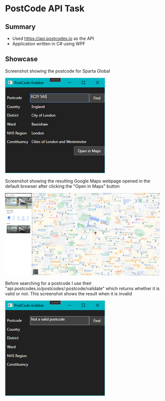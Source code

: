 # PostCode API Task

## Summary

- Used https://api.postcodes.io as the API
- Application written in C# using WPF

## Showcase

Screenshot showing the postcode for Sparta Global

![Sparta Postcode](https://raw.githubusercontent.com/HarryDerbyshire/2020-06-c-sharp-labs/master/tasks/Images/Sparta%20Postcode.png)

Screenshot showing the resulting Google Maps webpage opened in the default browser after clicking the "Open in Maps" button 

![Sparta shown in maps](https://raw.githubusercontent.com/HarryDerbyshire/2020-06-c-sharp-labs/master/tasks/Images/Sparta%20in%20Maps.png)

Before searching for a postcode I use their "api.postcodes.io/postcodes/:postcode/validate" which returns whether it is valid or not. This screenshot shows the result when it is invalid

![Invalid Postcode](https://raw.githubusercontent.com/HarryDerbyshire/2020-06-c-sharp-labs/master/tasks/Images/Invalid%20Postcode.png)






